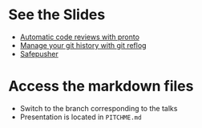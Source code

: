 # See the Slides
- [Automatic code reviews with pronto](https://presentations.williampollet.com/williampollet/talks/automatic-code-reviews-with-pronto)
- [Manage your git history with git reflog](https://presentations.williampollet.com/williampollet/talks/review-your-history-with-git-reflog)
- [Safepusher](https://presentations.williampollet.com/williampollet/talks/safepush)

# Access the markdown files
- Switch to the branch corresponding to the talks
- Presentation is located in `PITCHME.md`
